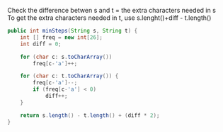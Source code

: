 Check the difference betwen s and t = the extra characters needed in s  
To get the extra characters needed in t, use s.lenght()+diff - t.length()

```java
public int minSteps(String s, String t) {
    int [] freq = new int[26];
    int diff = 0;

    for (char c: s.toCharArray())
        freq[c-'a']++;

    for (char c: t.toCharArray()) {
        freq[c-'a']--;
        if (freq[c-'a'] < 0)
            diff++;
    }

    return s.length() - t.length() + (diff * 2);
}
```

